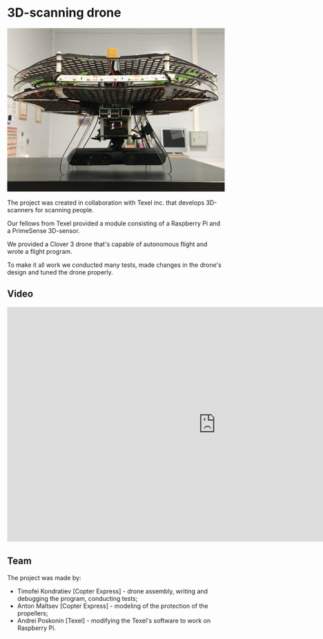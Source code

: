 # 3D-scanning drone

<img src="../assets/3d_drone_1.jpg" title="3D-scanning drone">

The project was created in collaboration with Texel inc. that develops 3D-scanners for scanning people.

Our fellows from Texel provided a module consisting of a Raspberry Pi and a PrimeSense 3D-sensor.

We provided a Clover 3 drone that's capable of autonomous flight and wrote a flight program.

To make it all work we conducted many tests, made changes in the drone's design and tuned the drone properly.

## Video

<iframe width="966" height="543" src="https://www.youtube.com/embed/aqBION3TVhg" frameborder="0" allow="accelerometer; autoplay; encrypted-media; gyroscope; picture-in-picture" allowfullscreen></iframe>

## Team

The project was made by:

* Timofei Kondratiev [Copter Express] - drone assembly, writing and debugging the program, conducting tests;
* Anton Maltsev [Copter Express] - modeling of the protection of the propellers;
* Andrei Poskonin [Texel] - modifying the Texel's software to work on Raspberry Pi.
